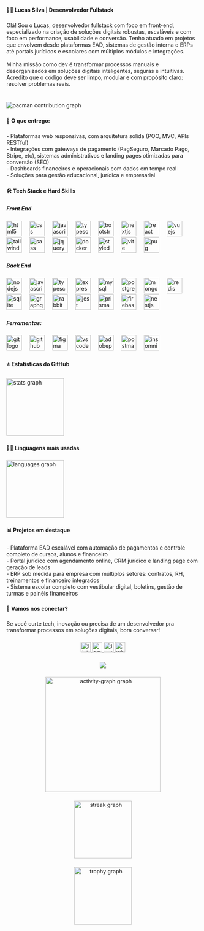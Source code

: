 <h4 align="left">👨‍💻 Lucas Silva | Desenvolvedor Fullstack</h4>

###

<p align="left">Olá! Sou o Lucas, desenvolvedor fullstack com foco em front-end, especializado na criação de soluções digitais robustas, escaláveis e com foco em performance, usabilidade e conversão. Tenho atuado em projetos que envolvem desde plataformas EAD, sistemas de gestão interna e ERPs até portais jurídicos e escolares com múltiplos módulos e integrações.<br><br>Minha missão como dev é transformar processos manuais e desorganizados em soluções digitais inteligentes, seguras e intuitivas. Acredito que o código deve ser limpo, modular e com propósito claro: resolver problemas reais.</p>

###

<br clear="both">

<picture>
  <source media="(prefers-color-scheme: dark)" srcset="https://raw.githubusercontent.com/LucasWASilva/LucasWASilva/output/pacman-contribution-graph-dark.svg">
  <source media="(prefers-color-scheme: light)" srcset="https://raw.githubusercontent.com/LucasWASilva/LucasWASilva/output/pacman-contribution-graph.svg">
  <img alt="pacman contribution graph" src="https://raw.githubusercontent.com/LucasWASilva/LucasWASilva/output/pacman-contribution-graph.svg">
</picture>

###

<h4 align="left">🚀 O que entrego:</h4>

###

<p align="left">- Plataformas web responsivas, com arquitetura sólida (POO, MVC, APIs RESTful)<br>- Integrações com gateways de pagamento (PagSeguro, Marcado Pago, Stripe, etc), sistemas administrativos e landing pages otimizadas para conversão (SEO)<br>- Dashboards financeiros e operacionais com dados em tempo real<br>- Soluções para gestão educacional, jurídica e empresarial</p>

###

<h4 align="left">🛠 Tech Stack e Hard Skills</h4>

###

<h5 align="left">Front End</h5>

###

<div align="left">
  <img src="https://skillicons.dev/icons?i=html" height="40" alt="html5 logo"  />
  <img width="12" />
  <img src="https://skillicons.dev/icons?i=css" height="40" alt="css logo"  />
  <img width="12" />
  <img src="https://skillicons.dev/icons?i=js" height="40" alt="javascript logo"  />
  <img width="12" />
  <img src="https://skillicons.dev/icons?i=ts" height="40" alt="typescript logo"  />
  <img width="12" />
  <img src="https://skillicons.dev/icons?i=bootstrap" height="40" alt="bootstrap logo"  />
  <img width="12" />
  <img src="https://skillicons.dev/icons?i=nextjs" height="40" alt="nextjs logo"  />
  <img width="12" />
  <img src="https://skillicons.dev/icons?i=react" height="40" alt="react logo"  />
  <img width="12" />
  <img src="https://skillicons.dev/icons?i=vue" height="40" alt="vuejs logo"  />
  <img width="12" />
  <img src="https://skillicons.dev/icons?i=tailwind" height="40" alt="tailwindcss logo"  />
  <img width="12" />
  <img src="https://skillicons.dev/icons?i=sass" height="40" alt="sass logo"  />
  <img width="12" />
  <img src="https://skillicons.dev/icons?i=jquery" height="40" alt="jquery logo"  />
  <img width="12" />
  <img src="https://skillicons.dev/icons?i=docker" height="40" alt="docker logo"  />
  <img width="12" />
  <img src="https://skillicons.dev/icons?i=styledcomponents" height="40" alt="styledcomponents logo"  />
  <img width="12" />
  <img src="https://skillicons.dev/icons?i=vite" height="40" alt="vite logo"  />
  <img width="12" />
  <img src="https://skillicons.dev/icons?i=pug" height="40" alt="pug logo"  />
</div>

###

<h5 align="left">Back End</h5>

###

<div align="left">
  <img src="https://skillicons.dev/icons?i=nodejs" height="40" alt="nodejs logo"  />
  <img width="12" />
  <img src="https://skillicons.dev/icons?i=js" height="40" alt="javascript logo"  />
  <img width="12" />
  <img src="https://skillicons.dev/icons?i=ts" height="40" alt="typescript logo"  />
  <img width="12" />
  <img src="https://skillicons.dev/icons?i=express" height="40" alt="express logo"  />
  <img width="12" />
  <img src="https://skillicons.dev/icons?i=mysql" height="40" alt="mysql logo"  />
  <img width="12" />
  <img src="https://skillicons.dev/icons?i=postgres" height="40" alt="postgresql logo"  />
  <img width="12" />
  <img src="https://skillicons.dev/icons?i=mongodb" height="40" alt="mongodb logo"  />
  <img width="12" />
  <img src="https://skillicons.dev/icons?i=redis" height="40" alt="redis logo"  />
  <img width="12" />
  <img src="https://skillicons.dev/icons?i=sqlite" height="40" alt="sqlite logo"  />
  <img width="12" />
  <img src="https://skillicons.dev/icons?i=graphql" height="40" alt="graphql logo"  />
  <img width="12" />
  <img src="https://skillicons.dev/icons?i=rabbitmq" height="40" alt="rabbitmq logo"  />
  <img width="12" />
  <img src="https://skillicons.dev/icons?i=jest" height="40" alt="jest logo"  />
  <img width="12" />
  <img src="https://skillicons.dev/icons?i=prisma" height="40" alt="prisma logo"  />
  <img width="12" />
  <img src="https://skillicons.dev/icons?i=firebase" height="40" alt="firebase logo"  />
  <img width="12" />
  <img src="https://skillicons.dev/icons?i=nestjs" height="40" alt="nestjs logo"  />
</div>

###

<h5 align="left">Ferramentas:</h5>

###

<div align="left">
  <img src="https://skillicons.dev/icons?i=git" height="40" alt="git logo"  />
  <img width="12" />
  <img src="https://skillicons.dev/icons?i=github" height="40" alt="github logo"  />
  <img width="12" />
  <img src="https://skillicons.dev/icons?i=figma" height="40" alt="figma logo"  />
  <img width="12" />
  <img src="https://skillicons.dev/icons?i=vscode" height="40" alt="vscode logo"  />
  <img width="12" />
  <img src="https://skillicons.dev/icons?i=ps" height="40" alt="adobephotoshop logo"  />
  <img width="12" />
  <img src="https://skillicons.dev/icons?i=postman" height="40" alt="postman logo"  />
  <img width="12" />
  <img src="https://cdn.simpleicons.org/insomnia/5E00D3" height="40" alt="insomnia logo"  />
</div>

###

<h4 align="left">⭐ Estatísticas do GitHub</h4>

###

<div align="left">
  <img src="https://github-readme-stats.vercel.app/api?username=LucasWASilva&hide_title=true&hide_rank=false&show_icons=true&include_all_commits=true&count_private=true&disable_animations=false&theme=dark&locale=pt-br&hide_border=true&order=1" height="150" alt="stats graph"  />
</div>

###

<h4 align="left">👨‍💻 Linguagens mais usadas</h4>

###

<div align="left">
  <img src="https://github-readme-stats.vercel.app/api/top-langs?username=LucasWASilva&locale=pt-br&hide_title=true&layout=compact&card_width=320&langs_count=5&theme=dark&hide_border=true&order=2" height="150" alt="languages graph"  />
</div>

###

<h4 align="left">📊 Projetos em destaque</h4>

###

<p align="left">- Plataforma EAD escalável com automação de pagamentos e controle completo de cursos, alunos e financeiro  <br>- Portal jurídico com agendamento online, CRM jurídico e landing page com geração de leads  <br>- ERP sob medida para empresa com múltiplos setores: contratos, RH, treinamentos e financeiro integrados  <br>- Sistema escolar completo com vestibular digital, boletins, gestão de turmas e painéis financeiros</p>

###

<h4 align="left">🤝 Vamos nos conectar?</h4>

###

<p align="left">Se você curte tech, inovação ou precisa de um desenvolvedor pra transformar processos em soluções digitais, bora conversar!</p>

###

<div align="center">
  <a href="https://linkedin.com/in/lucas-silva-fullstack" target="_blank">
    <img src="https://img.shields.io/static/v1?message=LinkedIn&logo=linkedin&label=&color=0077B5&logoColor=white&labelColor=&style=for-the-badge" height="26" alt="linkedin logo"  />
  </a>
  <a href="https://mail.google.com/mail/?view=cm&fs=1&to=revlucaswa@gmail.com" target="_blank">
    <img src="https://img.shields.io/static/v1?message=Gmail&logo=gmail&label=&color=D14836&logoColor=white&labelColor=&style=for-the-badge" height="26" alt="gmail logo"  />
  </a>
  <a href="https://www.instagram.com/ls_lucas.silva" target="_blank">
    <img src="https://img.shields.io/static/v1?message=Instagram&logo=instagram&label=&color=E4405F&logoColor=white&labelColor=&style=for-the-badge" height="26" alt="instagram logo"  />
  </a>
  <a href="https://wa.me/5591985508009" target="_blank">
    <img src="https://img.shields.io/static/v1?message=Whatsapp&logo=whatsapp&label=&color=25D366&logoColor=white&labelColor=&style=for-the-badge" height="26" alt="whatsapp logo"  />
  </a>
</div>

###

<div align="center">
  <img src="https://visitor-badge.laobi.icu/badge?page_id=LucasWASilva.LucasWASilva&"  />
</div>

###

<div align="center">
  <img src="https://github-readme-activity-graph.vercel.app/graph?username=LucasWASilva&radius=16&theme=chartreuse-dark&area=true&order=5" height="300" alt="activity-graph graph"  />
</div>

###

<div align="center">
  <img src="https://streak-stats.demolab.com?user=LucasWASilva&locale=pt-br&mode=weekly&theme=dark&hide_border=false&border_radius=5&order=3" height="150" alt="streak graph"  />
</div>

###

<div align="center">
  <img src="https://github-profile-trophy.vercel.app?username=LucasWASilva&theme=onedark&column=-1&row=1&margin-w=8&margin-h=8&no-bg=true&no-frame=false&order=4" height="150" alt="trophy graph"  />
</div>

###
